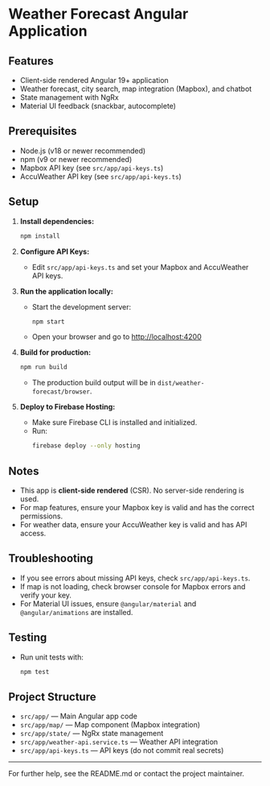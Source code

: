# Weather Forecast Angular Application

## Features
- Client-side rendered Angular 19+ application
- Weather forecast, city search, map integration (Mapbox), and chatbot
- State management with NgRx
- Material UI feedback (snackbar, autocomplete)

## Prerequisites
- Node.js (v18 or newer recommended)
- npm (v9 or newer recommended)
- Mapbox API key (see `src/app/api-keys.ts`)
- AccuWeather API key (see `src/app/api-keys.ts`)

## Setup
1. **Install dependencies:**
   ```sh
   npm install
   ```

2. **Configure API Keys:**
   - Edit `src/app/api-keys.ts` and set your Mapbox and AccuWeather API keys.

3. **Run the application locally:**
   - Start the development server:
     ```sh
     npm start
     ```
   - Open your browser and go to [http://localhost:4200](http://localhost:4200)

4. **Build for production:**
   ```sh
   npm run build
   ```
   - The production build output will be in `dist/weather-forecast/browser`.

5. **Deploy to Firebase Hosting:**
   - Make sure Firebase CLI is installed and initialized.
   - Run:
     ```sh
     firebase deploy --only hosting
     ```

## Notes
- This app is **client-side rendered** (CSR). No server-side rendering is used.
- For map features, ensure your Mapbox key is valid and has the correct permissions.
- For weather data, ensure your AccuWeather key is valid and has API access.

## Troubleshooting
- If you see errors about missing API keys, check `src/app/api-keys.ts`.
- If map is not loading, check browser console for Mapbox errors and verify your key.
- For Material UI issues, ensure `@angular/material` and `@angular/animations` are installed.

## Testing
- Run unit tests with:
  ```sh
  npm test
  ```

## Project Structure
- `src/app/` — Main Angular app code
- `src/app/map/` — Map component (Mapbox integration)
- `src/app/state/` — NgRx state management
- `src/app/weather-api.service.ts` — Weather API integration
- `src/app/api-keys.ts` — API keys (do not commit real secrets)

---
For further help, see the README.md or contact the project maintainer.


